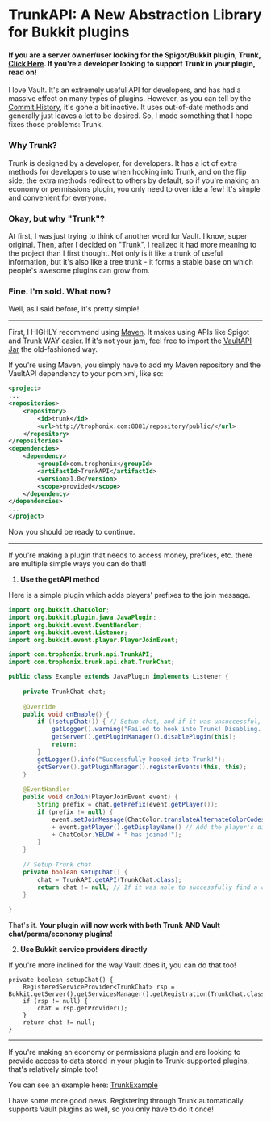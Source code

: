 # TrunkAPI: A New Abstraction Library for Bukkit plugins

#### If you are a server owner/user looking for the Spigot/Bukkit plugin, Trunk, [Click Here](https://github.com/Trophonix/Trunk). If you're a developer looking to support Trunk in your plugin, read on!

I love Vault. It's an extremely useful API for developers, and has had a massive effect on many types of plugins. However, as you can tell by the [Commit History](https://github.com/MilkBowl/VaultAPI/commits/master), it's gone a bit inactive. It uses out-of-date methods and generally just leaves a lot to be desired. So, I made something that I hope fixes those problems: Trunk.

### Why Trunk?

Trunk is designed by a developer, for developers. It has a lot of extra methods for developers to use when hooking into Trunk, and on the flip side, the extra methods redirect to others by default, so if you're making an economy or permissions plugin, you only need to override a few! It's simple and convenient for everyone. 

### Okay, but why "Trunk"?

At first, I was just trying to think of another word for Vault. I know, super original. Then, after I decided on "Trunk", I realized it had more meaning to the project than I first thought. Not only is it like a trunk of useful information, but it's also like a tree trunk - it forms a stable base on which people's awesome plugins can grow from.

### Fine. I'm sold. What now?

Well, as I said before, it's pretty simple!

---

First, I HIGHLY recommend using [Maven](https://www.tutorialspoint.com/maven/). It makes using APIs like Spigot and Trunk WAY easier. If it's not your jam, feel free to import the [VaultAPI Jar](https://github.com/Trophonix/TrunkAPI/releases) the old-fashioned way.

If you're using Maven, you simply have to add my Maven repository and the VaultAPI dependency to your pom.xml, like so:

```XML
<project>
...
<repositories>
    <repository>
        <id>trunk</id>
        <url>http://trophonix.com:8081/repository/public/</url>
    </repository>
</repositories>
<dependencies>
    <dependency>
        <groupId>com.trophonix</groupId>
        <artifactId>TrunkAPI</artifactId>
        <version>1.0</version>
        <scope>provided</scope>
    </dependency>
</dependencies>
...
</project>
```
Now you should be ready to continue.

----

If you're making a plugin that needs to access money, prefixes, etc. there are multiple simple ways you can do that!

1. **Use the getAPI method**

Here is a simple plugin which adds players' prefixes to the join message.

```Java
import org.bukkit.ChatColor;
import org.bukkit.plugin.java.JavaPlugin;
import org.bukkit.event.EventHandler;
import org.bukkit.event.Listener;
import org.bukkit.event.player.PlayerJoinEvent;

import com.trophonix.trunk.api.TrunkAPI;
import com.trophonix.trunk.api.chat.TrunkChat;

public class Example extends JavaPlugin implements Listener {
    
    private TrunkChat chat;
    
    @Override
    public void onEnable() {
        if (!setupChat()) { // Setup chat, and if it was unsuccessful, shutdown.
            getLogger().warning("Failed to hook into Trunk! Disabling...");
            getServer().getPluginManager().disablePlugin(this);
            return;
        }
        getLogger().info("Successfully hooked into Trunk!");
        getServer().getPluginManager().registerEvents(this, this);
    }
    
    @EventHandler
    public void onJoin(PlayerJoinEvent event) {
        String prefix = chat.getPrefix(event.getPlayer());
        if (prefix != null) {
            event.setJoinMessage(ChatColor.translateAlternateColorCodes('&', prefix) // Color the prefix with & color codes
            + event.getPlayer().getDisplayName() // Add the player's display name
            + ChatColor.YELOW + " has joined!");
        }
    }
    
    // Setup Trunk chat
    private boolean setupChat() {
        chat = TrunkAPI.getAPI(TrunkChat.class);
        return chat != null; // If it was able to successfully find a chat, returns true.
    }
    
}
```
That's it. **Your plugin will now work with both Trunk AND Vault chat/perms/economy plugins!**

2. **Use Bukkit service providers directly**

If you're more inclined for the way Vault does it, you can do that too!

```
private boolean setupChat() {
    RegisteredServiceProvider<TrunkChat> rsp = Bukkit.getServer().getServicesManager().getRegistration(TrunkChat.class);
    if (rsp != null) {
        chat = rsp.getProvider();
    }
    return chat != null;
}
```

---

If you're making an economy or permissions plugin and are looking to provide access to data stored in your plugin to Trunk-supported plugins, that's relatively simple too!

You can see an example here: [TrunkExample](https://github.com/trophonix/TrunkExample)

I have some more good news. Registering through Trunk automatically supports Vault plugins as well, so you only have to do it once!
